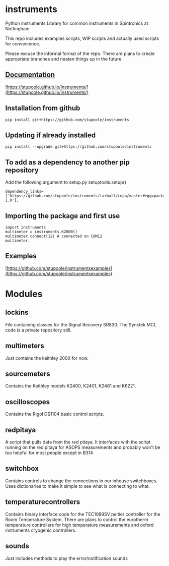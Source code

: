 
# instruments
Python instruments Library for common instruments in Spintronics at Nottingham

This repo includes examples scripts, WIP scripts and actually used scripts for convenience. 

Please excuse the informal format of the repo. There are plans to create appropriate branches and neaten things up in the future.
## [Documentation](https://stupoole.github.io/instruments/)
[https://stupoole.github.io/instruments/](https://stupoole.github.io/instruments/)

## Installation from github
    pip install git+https://github.com/stupoole/instruments
       
    
## Updating if already installed
    pip install --upgrade git+https://github.com/stupoole/instruments
    
## To add as a dependency to another pip repository
Add the following argument to setup.py setuptools.setup()

    dependency_links=['https://github.com/stupoole/instruments/tarball/repo/master#egg=package-1.0'],


## Importing the package and first use
    import instruments
    multimeter = instruments.K2000()
    multimeter.connect(12) # connected on COM12
    multimeter.

## Examples
[https://github.com/stupoole/instrumentsexamples](https://github.com/stupoole/instrumentsexamples)

# Modules
## lockins
File containing classes for the Signal Recovery SR830. The Synktek MCL code is a private repository still.  

## multimeters
Just contains the keithley 2000 for now.

## sourcemeters
Contains the Keithley models K2400, K2401, K2461 and K6221. 

## oscilloscopes
Contains the Rigol DS1104 basic control scripts.

## redpitaya
A script that pulls data from the red pitaya. It interfaces with the script running on the red pitaya for ASOPS measurements and probably won't be too helpful for most people except in B314

## switchbox
Contains controls to change the connections in our inhouse switchboxes. Uses dictionaries to make it simple to see what is connecting to what.

## temperaturecontrollers
Contains binary interface code for the TEC1089SV peltier controller for the Room Temperature System. There are plans to control the eurotherm temperature controllers for high temperature measurements and oxford instruments cryogenic controllers.

## sounds
Just includes methods to play the error/notification sounds
